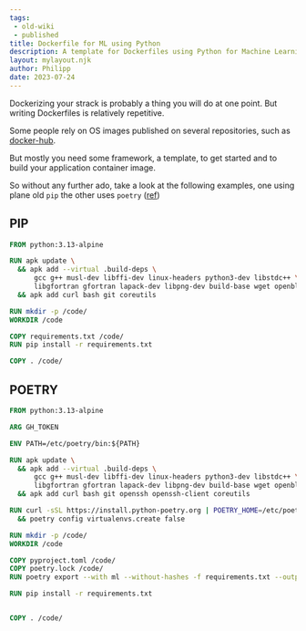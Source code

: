```yaml
---
tags:
 - old-wiki
 - published
title: Dockerfile for ML using Python
description: A template for Dockerfiles using Python for Machine Learning Applications
layout: mylayout.njk
author: Philipp
date: 2023-07-24
---
```


Dockerizing your strack is probably a thing you will do at one point.
But writing Dockerfiles is relatively repetitive.

Some people rely on OS images published on several repositories, such as [docker-hub](https://hub.docker.com).

But mostly you need some framework, a template, to get started and to build your application container image. 

So without any further ado, take a look at the following examples, one using plane old `pip` the other uses `poetry` ([ref](https://python-poetry.org/docs/))

## PIP

```dockerfile
FROM python:3.13-alpine

RUN apk update \
  && apk add --virtual .build-deps \
      gcc g++ musl-dev libffi-dev linux-headers python3-dev libstdc++ \
      libgfortran gfortran lapack-dev libpng-dev build-base wget openblas-dev \
  && apk add curl bash git coreutils

RUN mkdir -p /code/
WORKDIR /code

COPY requirements.txt /code/
RUN pip install -r requirements.txt

COPY . /code/
```

## POETRY
```dockerfile
FROM python:3.13-alpine

ARG GH_TOKEN

ENV PATH=/etc/poetry/bin:${PATH}

RUN apk update \
  && apk add --virtual .build-deps \
      gcc g++ musl-dev libffi-dev linux-headers python3-dev libstdc++ \
      libgfortran gfortran lapack-dev libpng-dev build-base wget openblas-dev \
  && apk add curl bash git openssh openssh-client coreutils

RUN curl -sSL https://install.python-poetry.org | POETRY_HOME=/etc/poetry python3 - \
  && poetry config virtualenvs.create false

RUN mkdir -p /code/
WORKDIR /code

COPY pyproject.toml /code/
COPY poetry.lock /code/
RUN poetry export --with ml --without-hashes -f requirements.txt --output requirements.txt

RUN pip install -r requirements.txt


COPY . /code/
```
